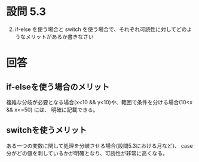 # 設問 5.3

2. if-else を使う場合と switch を使う場合で、それぞれ可読性に対してどのようなメリットがあるか書きなさい

# 回答
## if-elseを使う場合のメリット

複雑な分岐が必要となる場合(x<10 && y<10)や、範囲で条件を分ける場合(10<x && x<=50) には、
明確に記載できる。

## switchを使うメリット

ある一つの変数に関して処理を分岐させる場合(設問5.3における月など)、
case分がどの値を刺しているかが明確となり、可読性が非常に高くなる。